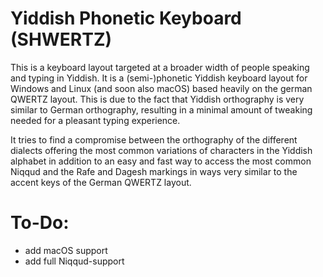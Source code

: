 # Yiddish Phonetic Keyboard (SHWERTZ)

This is a keyboard layout targeted at a broader width of people speaking and typing in Yiddish. It is a (semi-)phonetic Yiddish keyboard layout for Windows and Linux (and soon also macOS) based heavily on the german QWERTZ layout. This is due to the fact that Yiddish orthography is very similar to German orthography, resulting in a minimal amount of tweaking needed for a pleasant typing experience. 

It tries to find a compromise between the orthography of the different dialects offering the most common variations of characters in the Yiddish alphabet in addition to an easy and fast way to access the most common Niqqud and the Rafe and Dagesh markings in ways very similar to the accent keys of the German QWERTZ layout.

# To-Do:
- add macOS support
- add full Niqqud-support
